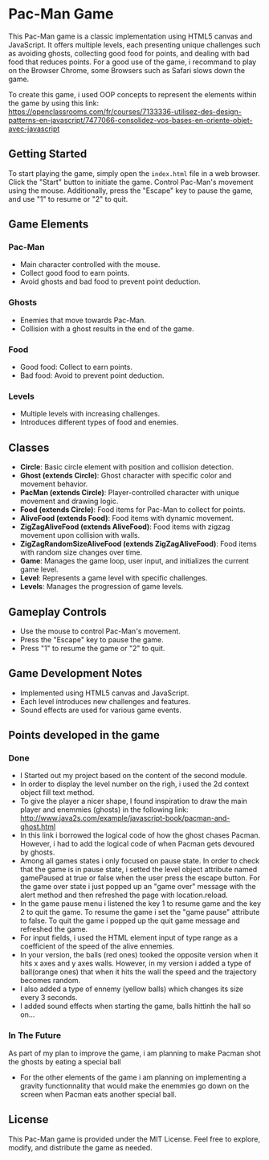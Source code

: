 # Pac-Man Game

This Pac-Man game is a classic implementation using HTML5 canvas and JavaScript. It offers multiple levels, each presenting unique challenges such as avoiding ghosts, collecting good food for points, and dealing with bad food that reduces points.
For a good use of the game, i recommand to play on the Browser Chrome, some Browsers such as Safari slows down the game.

To create this game, i used OOP concepts to represent the elements within the game by using this link: 
https://openclassrooms.com/fr/courses/7133336-utilisez-des-design-patterns-en-javascript/7477066-consolidez-vos-bases-en-oriente-objet-avec-javascript

## Getting Started

To start playing the game, simply open the `index.html` file in a web browser. Click the "Start" button to initiate the game. Control Pac-Man's movement using the mouse. Additionally, press the "Escape" key to pause the game, and use "1" to resume or "2" to quit.

## Game Elements

### Pac-Man
- Main character controlled with the mouse.
- Collect good food to earn points.
- Avoid ghosts and bad food to prevent point deduction.

### Ghosts
- Enemies that move towards Pac-Man.
- Collision with a ghost results in the end of the game.

### Food
- Good food: Collect to earn points.
- Bad food: Avoid to prevent point deduction.

### Levels
- Multiple levels with increasing challenges.
- Introduces different types of food and enemies.

## Classes

- **Circle**: Basic circle element with position and collision detection.
- **Ghost (extends Circle)**: Ghost character with specific color and movement behavior.
- **PacMan (extends Circle)**: Player-controlled character with unique movement and drawing logic.
- **Food (extends Circle)**: Food items for Pac-Man to collect for points.
- **AliveFood (extends Food)**: Food items with dynamic movement.
- **ZigZagAliveFood (extends AliveFood)**: Food items with zigzag movement upon collision with walls.
- **ZigZagRandomSizeAliveFood (extends ZigZagAliveFood)**: Food items with random size changes over time.
- **Game**: Manages the game loop, user input, and initializes the current game level.
- **Level**: Represents a game level with specific challenges.
- **Levels**: Manages the progression of game levels.

## Gameplay Controls

- Use the mouse to control Pac-Man's movement.
- Press the "Escape" key to pause the game.
- Press "1" to resume the game or "2" to quit.

## Game Development Notes

- Implemented using HTML5 canvas and JavaScript.
- Each level introduces new challenges and features.
- Sound effects are used for various game events.

## Points developed in the game

### Done
- I Started out my project based on the content of the second module.
- In order to display the level number on the righ, i used the 2d context object fill text method.
- To give the player a nicer shape, I found inspiration to draw the main player and enemmies (ghosts) in the following link:
  http://www.java2s.com/example/javascript-book/pacman-and-ghost.html
- In this link i borrowed the logical code  of how the ghost chases Pacman. However, i had to add the logical code of when Pacman gets devoured by ghosts.
- Among all games states i only focused on pause state. In order to check that the game is in pause state, i setted the level object attribute named gamePaused at true or false when the user press the escape button. For the game over state i just popped up an "game over" message with the alert method and then refreshed the page with location.reload.
- In the game pause menu i listened the key 1 to resume game and the key 2 to quit the game. To resume the game i set the "game pause" attribute to false. To quit the game i popped up the quit game message and refreshed the game.
- For input fields, i used the HTML element input of type range as a coefficient of the speed of the alive ennemies.
- In your version, the balls (red ones) tooked the opposite version when it hits x axes and y axes walls. However, in my version i added a type of ball(orange ones) that when it hits the wall the speed and the trajectory becomes random.
- I also added a type of ennemy (yellow balls) which changes its size every 3 seconds.
- I added sound effects when starting the game, balls hittinh the hall so on...

### In The Future

As part of my plan to improve the game, i am planning to make Pacman shot the ghosts by eating a special ball
- For the other elements of the game i am planning on implementing a gravity functionnality that would make the enemmies go down on the screen when Pacman eats another special ball.


## License

This Pac-Man game is provided under the MIT License. Feel free to explore, modify, and distribute the game as needed.
